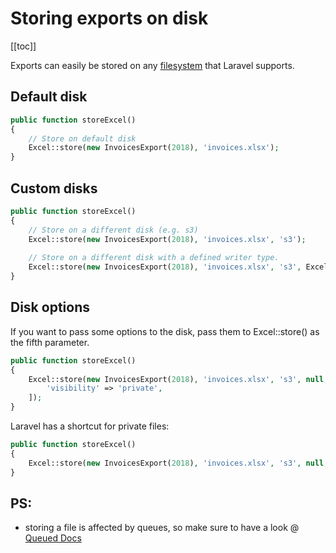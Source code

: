 # Storing exports on disk

[[toc]]

Exports can easily be stored on any [filesystem](https://laravel.com/docs/master/filesystem) that Laravel supports.


## Default disk

```php
public function storeExcel() 
{
    // Store on default disk
    Excel::store(new InvoicesExport(2018), 'invoices.xlsx');
}
```

## Custom disks

```php
public function storeExcel() 
{
    // Store on a different disk (e.g. s3)
    Excel::store(new InvoicesExport(2018), 'invoices.xlsx', 's3');
    
    // Store on a different disk with a defined writer type. 
    Excel::store(new InvoicesExport(2018), 'invoices.xlsx', 's3', Excel::XLSX);
}
```

## Disk options

If you want to pass some options to the disk, pass them to Excel::store() as the fifth parameter.

```php
public function storeExcel() 
{
    Excel::store(new InvoicesExport(2018), 'invoices.xlsx', 's3', null, [
        'visibility' => 'private',
    ]);
}
```

Laravel has a shortcut for private files:

```php
public function storeExcel() 
{
    Excel::store(new InvoicesExport(2018), 'invoices.xlsx', 's3', null, 'private');
}
```

## PS:
- storing a file is affected by queues, so make sure to have a look @ [Queued Docs](https://docs.laravel-excel.com/3.1/exports/queued.html)
